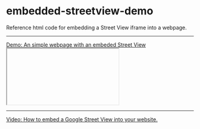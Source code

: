 # embedded-streetview-demo
Reference html code for embedding a Street View iframe into a webpage.
<hr>
<a href="https://storage.googleapis.com/static.lucid.media/demos/embedded-streetview-demo.html">Demo: An simple webpage with an embeded Street View <code><iframe></iframe></code></a>
<hr>
<a href="https://youtu.be/Pk6tvME5DXI" target="_blank">Video: How to embed a Google Street View into your website.</a>
